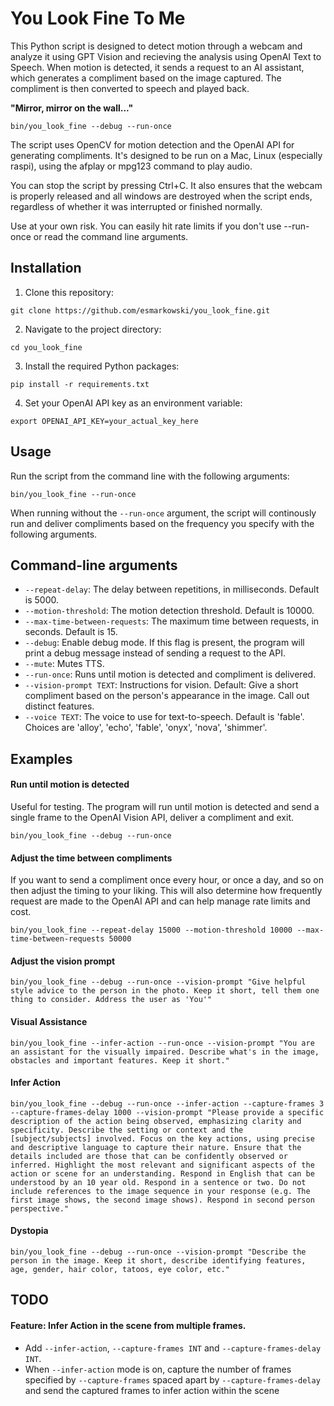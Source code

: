 # You Look Fine To Me

This Python script is designed to detect motion through a webcam and analyze it using GPT Vision and recieving the analysis using OpenAI Text to Speech. When motion is detected, it sends a request to an AI assistant, which generates a compliment based on the image captured. The compliment is then converted to speech and played back.

__"Mirror, mirror on the wall..."__
```
bin/you_look_fine --debug --run-once
```

The script uses OpenCV for motion detection and the OpenAI API for generating compliments. It's designed to be run on a Mac, Linux (especially raspi), using the afplay or mpg123 command to play audio.

You can stop the script by pressing Ctrl+C. It also ensures that the webcam is properly released and all windows are destroyed when the script ends, regardless of whether it was interrupted or finished normally.

Use at your own risk. You can easily hit rate limits if you don't use --run-once or read the command line arguments. 



## Installation

1. Clone this repository:
```
git clone https://github.com/esmarkowski/you_look_fine.git
```

2. Navigate to the project directory:
```
cd you_look_fine
```

3. Install the required Python packages:
```
pip install -r requirements.txt
```

4. Set your OpenAI API key as an environment variable:
```
export OPENAI_API_KEY=your_actual_key_here
```


## Usage

Run the script from the command line with the following arguments:

```
bin/you_look_fine --run-once
```
When running without the `--run-once` argument, the script will continously run and deliver compliments based on the frequency you specify with the following arguments. 

## Command-line arguments

- `--repeat-delay`: The delay between repetitions, in milliseconds. Default is 5000.
- `--motion-threshold`: The motion detection threshold. Default is 10000.
- `--max-time-between-requests`: The maximum time between requests, in seconds. Default is 15.
- `--debug`: Enable debug mode. If this flag is present, the program will print a debug message instead of sending a request to the API.
- `--mute`: Mutes TTS.
- `--run-once`: Runs until motion is detected and compliment is delivered. 
- `--vision-prompt TEXT`: Instructions for vision. Default: Give a short compliment based on the person's appearance in the image. Call out distinct features.
- `--voice TEXT`: The voice to use for text-to-speech. Default is 'fable'. Choices are 'alloy', 'echo', 'fable', 'onyx', 'nova', 'shimmer'.

## Examples

#### Run until motion is detected
Useful for testing. The program will run until motion is detected and send a single frame to the OpenAI Vision API, deliver a compliment and exit.

```
bin/you_look_fine --debug --run-once
```

#### Adjust the time between compliments

If you want to send a compliment once every hour, or once a day, and so on then adjust the timing to your liking. This will also determine how frequently request are made to the OpenAI API and can help manage
rate limits and cost. 

```
bin/you_look_fine --repeat-delay 15000 --motion-threshold 10000 --max-time-between-requests 50000
```

#### Adjust the vision prompt
```
bin/you_look_fine --debug --run-once --vision-prompt "Give helpful style advice to the person in the photo. Keep it short, tell them one thing to consider. Address the user as 'You'"
```

#### Visual Assistance
```
bin/you_look_fine --infer-action --run-once --vision-prompt "You are an assistant for the visually impaired. Describe what's in the image, obstacles and important features. Keep it short."
```

#### Infer Action

```
bin/you_look_fine --debug --run-once --infer-action --capture-frames 3 --capture-frames-delay 1000 --vision-prompt "Please provide a specific description of the action being observed, emphasizing clarity and specificity. Describe the setting or context and the [subject/subjects] involved. Focus on the key actions, using precise and descriptive language to capture their nature. Ensure that the details included are those that can be confidently observed or inferred. Highlight the most relevant and significant aspects of the action or scene for an understanding. Respond in English that can be understood by an 10 year old. Respond in a sentence or two. Do not include references to the image sequence in your response (e.g. The first image shows, the second image shows). Respond in second person perspective."
```

#### Dystopia

```
bin/you_look_fine --debug --run-once --vision-prompt "Describe the person in the image. Keep it short, describe identifying features, age, gender, hair color, tatoos, eye color, etc."
```


## TODO

#### Feature: Infer Action in the scene from multiple frames. 

- Add `--infer-action`, `--capture-frames INT` and `--capture-frames-delay INT`. 
- When `--infer-action` mode is on, capture the number of frames specified by `--capture-frames` spaced apart by `--capture-frames-delay` and send the captured frames to infer action within the scene
